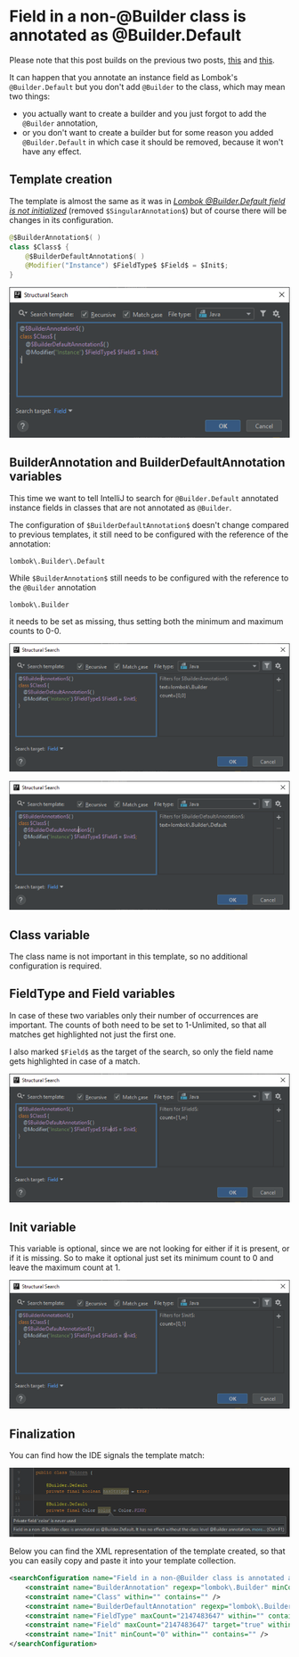 # Field in a non-@Builder class is annotated as @Builder.Default
Please note that this post builds on the previous two posts, [this](https://ijnspector.wordpress.com/2018/12/03/lombok-builder-default-field-is-not-initialized/) and [this](https://ijnspector.wordpress.com/2018/12/07/static-field-in-a-builder-class-is-annotated-as-lombok-builder-default/).

It can happen that you annotate an instance field as Lombok's `@Builder.Default` but you don't add `@Builder` to the class, which may mean two things:
- you actually want to create a builder and you just forgot to add the `@Builder` annotation,
- or you don't want to create a builder but for some reason you added `@Builder.Default` in which case it should be removed, because it won't have any effect.

## Template creation
The template is almost the same as it was in [*Lombok @Builder.Default field is not initialized*](https://ijnspector.wordpress.com/2018/12/03/lombok-builder-default-field-is-not-initialized/) (removed `$SingularAnnotation$`) but of course there will be changes in its configuration.

```java
@$BuilderAnnotation$( )
class $Class$ {
    @$BuilderDefaultAnnotation$( )
    @Modifier("Instance") $FieldType$ $Field$ = $Init$;
}
```

![editor](images/19-Field-in-a-non-Builder-class-is-annotated-as-Builder-Default_Editor.PNG)

## BuilderAnnotation and BuilderDefaultAnnotation variables
This time we want to tell IntelliJ to search for `@Builder.Default` annotated instance fields in classes that are not annotated as `@Builder`.

The configuration of `$BuilderDefaultAnnotation$` doesn't change compared to previous templates, it still need to be configured with the reference of the annotation:

```
lombok\.Builder\.Default
```

While `$BuilderAnnotation$` still needs to be configured with the reference to the `@Builder` annotation

```
lombok\.Builder
```

it needs to be set as missing, thus setting both the minimum and maximum counts to 0-0.

![builderannotation](images/19-Field-in-a-non-Builder-class-is-annotated-as-Builder-Default_BuilderAnnotation.PNG)

![builderdefaultannotation](images/19-Field-in-a-non-Builder-class-is-annotated-as-Builder-Default_BuilderDefaultAnnotation.PNG)

## Class variable
The class name is not important in this template, so no additional configuration is required.

## FieldType and Field variables
In case of these two variables only their number of occurrences are important. The counts of both need to be set to 1-Unlimited, so that all matches get highlighted not just the first one.

I also marked `$Field$` as the target of the search, so only the field name gets highlighted in case of a match.

![field](images/19-Field-in-a-non-Builder-class-is-annotated-as-Builder-Default_Field.PNG)

## Init variable
This variable is optional, since we are not looking for either if it is present, or if it is missing. So to make it optional just set its minimum count to 0 and leave the maximum count at 1.

![init](images/19-Field-in-a-non-Builder-class-is-annotated-as-Builder-Default_Init.PNG)

## Finalization
You can find how the IDE signals the template match:

![highlight](images/19-Field-in-a-non-Builder-class-is-annotated-as-Builder-Default_Highlight.PNG)

Below you can find the XML representation of the template created, so that you can easily copy and paste it into your template collection.

```xml
<searchConfiguration name="Field in a non-@Builder class is annotated as @Builder.Default. It has no effect, thus can be removed." text="@$BuilderAnnotation$( )&#10;class $Class$ {&#10;    @$BuilderDefaultAnnotation$( )&#10;    @Modifier(&quot;Instance&quot;) $FieldType$ $Field$ = $Init$;&#10;}" recursive="false" caseInsensitive="true" type="JAVA">
    <constraint name="BuilderAnnotation" regexp="lombok\.Builder" minCount="0" maxCount="0" within="" contains="" />
    <constraint name="Class" within="" contains="" />
    <constraint name="BuilderDefaultAnnotation" regexp="lombok\.Builder\.Default" within="" contains="" />
    <constraint name="FieldType" maxCount="2147483647" within="" contains="" />
    <constraint name="Field" maxCount="2147483647" target="true" within="" contains="" />
    <constraint name="Init" minCount="0" within="" contains="" />
</searchConfiguration>
```
